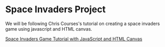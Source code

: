 # Space Invaders Project
We will be following Chris Courses's tutorial on creating a space invaders game using javascript and HTML canvas.

[Space Invaders Game Tutorial with JavaScript and HTML Canvas](https://www.youtube.com/watch?v=MCVU0w73uKI)

